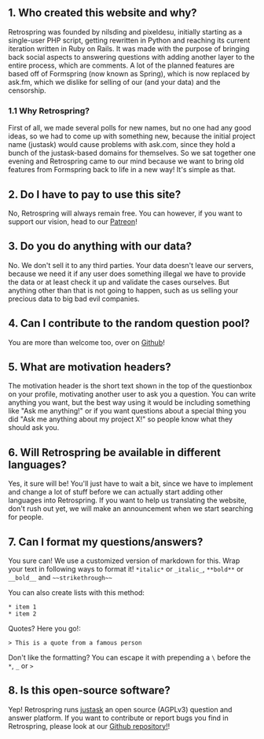 ## 1. Who created this website and why?
Retrospring was founded by nilsding and pixeldesu, initially starting as a single-user PHP script, getting rewritten in Python and reaching its current iteration written in Ruby on Rails. It was made with the purpose of bringing back social aspects to answering questions with adding another layer to the entire process, which are comments. A lot of the planned features are based off of Formspring (now known as Spring), which is now replaced by ask.fm, which we dislike for selling of our (and your data) and the censorship.
### 1.1 Why Retrospring?
First of all, we made several polls for new names, but no one had any good ideas, so we had to come up with something new, because the initial project name (justask) would cause problems with ask.com, since they hold a bunch of the justask-based domains for themselves. So we sat together one evening and Retrospring came to our mind because we want to bring old features from Formspring back to life in a new way! It's simple as that.
## 2. Do I have to pay to use this site?
No, Retrospring will always remain free. You can however, if you want to support our vision, head to our [Patreon](https://www.patreon.com/retrospring)!
## 3. Do you do anything with our data?
No. We don't sell it to any third parties. Your data doesn't leave our servers, because we need it if any user does something illegal we have to provide the data or at least check it up and validate the cases ourselves. But anything other than that is not going to happen, such as us selling your precious data to big bad evil companies.
## 4. Can I contribute to the random question pool?
You are more than welcome too, over on [Github](https://github.com/Retrospring/questiongenerator)!
## 5. What are **motivation headers**?
The motivation header is the short text shown in the top of the questionbox on your profile, motivating another user to ask you a question. You can write anything you want, but the best way using it would be including something like "Ask me anything!" or if you want questions about a special thing you did "Ask me anything about my project X!" so people know what they should ask you.
## 6. Will Retrospring be available in different languages?
Yes, it sure will be! You'll just have to wait a bit, since we have to implement and change a lot of stuff before we can actually start adding other languages into Retrospring. If you want to help us translating the website, don't rush out yet, we will make an announcement when we start searching for people.
## 7. Can I format my questions/answers?
You sure can! We use a customized version of markdown for this. Wrap your text in following ways to format it! `*italic*` or `_italic_`, `**bold**` or `__bold__` and `~~strikethrough~~`

You can also create lists with this method:

```
* item 1
* item 2
```

Quotes? Here you go!:

```
> This is a quote from a famous person
```

Don't like the formatting? You can escape it with prepending a `\` before the `*`, `_` or `>`
## 8. Is this open-source software?
Yep! Retrospring runs [justask](https://github.com/nilsding/justask) an open source (AGPLv3) question and answer platform. If you want to contribute or report bugs you find in Retrospring, please look at our [Github repository!](https://github.com/Retrospring/retrospring)!
